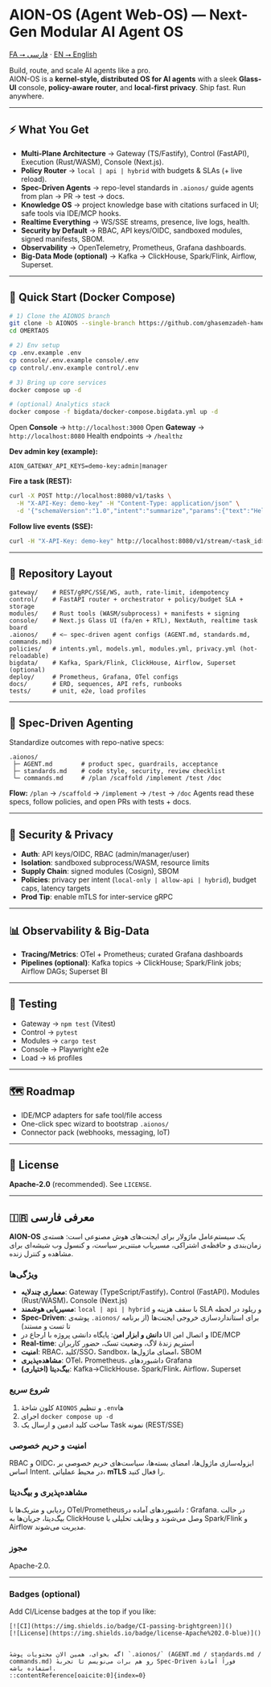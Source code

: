 # AION-OS (Agent Web-OS) — Next-Gen Modular AI Agent OS
[FA ⭢ فارسی](#-معرفی-فارسی) · [EN ⭢ English](#-english-overview)

Build, route, and scale AI agents like a pro.  
AION-OS is a **kernel-style, distributed OS for AI agents** with a sleek **Glass-UI** console, **policy-aware router**, and **local-first privacy**. Ship fast. Run anywhere.

---

## ⚡ What You Get
- **Multi-Plane Architecture** → Gateway (TS/Fastify), Control (FastAPI), Execution (Rust/WASM), Console (Next.js).
- **Policy Router** → `local | api | hybrid` with budgets & SLAs (+ live reload).
- **Spec-Driven Agents** → repo-level standards in `.aionos/` guide agents from plan → PR → test → docs.
- **Knowledge OS** → project knowledge base with citations surfaced in UI; safe tools via IDE/MCP hooks.
- **Realtime Everything** → WS/SSE streams, presence, live logs, health.
- **Security by Default** → RBAC, API keys/OIDC, sandboxed modules, signed manifests, SBOM.
- **Observability** → OpenTelemetry, Prometheus, Grafana dashboards.
- **Big-Data Mode (optional)** → Kafka → ClickHouse, Spark/Flink, Airflow, Superset.

---

## 🚀 Quick Start (Docker Compose)

```bash
# 1) Clone the AIONOS branch
git clone -b AIONOS --single-branch https://github.com/ghasemzadeh-hamed/OMERTAOS.git
cd OMERTAOS

# 2) Env setup
cp .env.example .env
cp console/.env.example console/.env
cp control/.env.example control/.env

# 3) Bring up core services
docker compose up -d

# (optional) Analytics stack
docker compose -f bigdata/docker-compose.bigdata.yml up -d
````

Open **Console** → `http://localhost:3000`
Open **Gateway** → `http://localhost:8080`
Health endpoints → `/healthz`

**Dev admin key (example):**

```env
AION_GATEWAY_API_KEYS=demo-key:admin|manager
```

**Fire a task (REST):**

```bash
curl -X POST http://localhost:8080/v1/tasks \
  -H "X-API-Key: demo-key" -H "Content-Type: application/json" \
  -d '{"schemaVersion":"1.0","intent":"summarize","params":{"text":"Hello AION-OS!"}}'
```

**Follow live events (SSE):**

```bash
curl -H "X-API-Key: demo-key" http://localhost:8080/v1/stream/<task_id>
```

---

## 🧱 Repository Layout

```
gateway/    # REST/gRPC/SSE/WS, auth, rate-limit, idempotency
control/    # FastAPI router + orchestrator + policy/budget SLA + storage
modules/    # Rust tools (WASM/subprocess) + manifests + signing
console/    # Next.js Glass UI (fa/en + RTL), NextAuth, realtime task board
.aionos/    # <— spec-driven agent configs (AGENT.md, standards.md, commands.md)
policies/   # intents.yml, models.yml, modules.yml, privacy.yml (hot-reloadable)
bigdata/    # Kafka, Spark/Flink, ClickHouse, Airflow, Superset (optional)
deploy/     # Prometheus, Grafana, OTel configs
docs/       # ERD, sequences, API refs, runbooks
tests/      # unit, e2e, load profiles
```

---

## 🧭 Spec-Driven Agenting

Standardize outcomes with repo-native specs:

```
.aionos/
 ├─ AGENT.md        # product spec, guardrails, acceptance
 ├─ standards.md    # code style, security, review checklist
 └─ commands.md     # /plan /scaffold /implement /test /doc
```

**Flow:** `/plan` → `/scaffold` → `/implement` → `/test` → `/doc`
Agents read these specs, follow policies, and open PRs with tests + docs.

---

## 🔐 Security & Privacy

* **Auth**: API keys/OIDC, RBAC (admin/manager/user)
* **Isolation**: sandboxed subprocess/WASM, resource limits
* **Supply Chain**: signed modules (Cosign), SBOM
* **Policies**: privacy per intent (`local-only | allow-api | hybrid`), budget caps, latency targets
* **Prod Tip**: enable mTLS for inter-service gRPC

---

## 📊 Observability & Big-Data

* **Tracing/Metrics**: OTel + Prometheus; curated Grafana dashboards
* **Pipelines (optional)**: Kafka topics → ClickHouse; Spark/Flink jobs; Airflow DAGs; Superset BI

---

## 🧪 Testing

* Gateway → `npm test` (Vitest)
* Control → `pytest`
* Modules → `cargo test`
* Console → Playwright e2e
* Load → `k6` profiles

---

## 🗺️ Roadmap

* IDE/MCP adapters for safe tool/file access
* One-click spec wizard to bootstrap `.aionos/`
* Connector pack (webhooks, messaging, IoT)

---

## 📝 License

**Apache-2.0** (recommended). See `LICENSE`.

---

## 🇮🇷 معرفی فارسی

**AION-OS** یک سیستم‌عامل ماژولار برای ایجنت‌های هوش مصنوعی است: هسته‌ی زمان‌بندی و حافظه‌ی اشتراکی، مسیریاب مبتنی‌بر سیاست، و کنسول وب شیشه‌ای برای مشاهده و کنترل زنده.

### ویژگی‌ها

* **معماری چندلایه**: Gateway (TypeScript/Fastify)، Control (FastAPI)، Modules (Rust/WASM)، Console (Next.js)
* **مسیریابی هوشمند**: `local | api | hybrid` با سقف هزینه و SLA و ریلود در لحظه
* **Spec-Driven**: پوشه‌ی `.aionos/` برای استانداردسازی خروجی ایجنت‌ها (از برنامه تا تست و مستند)
* **دانش و ابزار امن**: پایگاه دانشی پروژه با ارجاع در UI و اتصال امن IDE/MCP
* **Real-time**: استریم زندهٔ لاگ، وضعیت تسک، حضور کاربران
* **امنیت**: RBAC، کلید/SSO، Sandbox، امضای ماژول‌ها، SBOM
* **مشاهده‌پذیری**: OTel، Prometheus، داشبوردهای Grafana
* **بیگ‌دیتا (اختیاری)**: Kafka→ClickHouse، Spark/Flink، Airflow، Superset

### شروع سریع

1. کلون شاخهٔ `AIONOS` و تنظیم `.env`ها
2. اجرای `docker compose up -d`
3. ساخت کلید ادمین و ارسال یک Task نمونه (REST/SSE)

### امنیت و حریم خصوصی

RBAC و OIDC، ایزوله‌سازی ماژول‌ها، امضای بسته‌ها، سیاست‌های حریم خصوصی بر اساس Intent. در محیط عملیاتی، **mTLS** را فعال کنید.

### مشاهده‌پذیری و بیگ‌دیتا

ردیابی و متریک‌ها با OTel/Prometheus؛ داشبوردهای آماده در Grafana. در حالت بیگ‌دیتا، جریان‌ها به ClickHouse وصل می‌شوند و وظایف تحلیلی با Spark/Flink و Airflow مدیریت می‌شوند.

### مجوز

Apache-2.0.

---

### Badges (optional)

Add CI/License badges at the top if you like:

```
[![CI](https://img.shields.io/badge/CI-passing-brightgreen)]()
[![License](https://img.shields.io/badge/license-Apache%202.0-blue)]()
```

```

اگه بخوای، همین الان محتویات پوشهٔ `.aionos/` (AGENT.md / standards.md / commands.md) رو هم برات می‌نویسم تا تجربهٔ Spec-Driven فوراً آمادهٔ استفاده باشه.
::contentReference[oaicite:0]{index=0}
```
